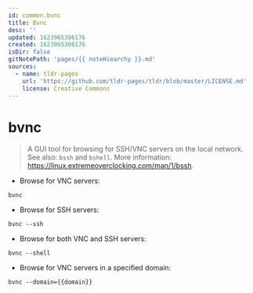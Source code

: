 ```yaml
---
id: common.bvnc
title: Bvnc
desc: ''
updated: 1623965306176
created: 1623965306176
isDir: false
gitNotePath: 'pages/{{ noteHiearchy }}.md'
sources:
  - name: tldr-pages
    url: 'https://github.com/tldr-pages/tldr/blob/master/LICENSE.md'
    license: Creative Commons
---
```

# bvnc

> A GUI tool for browsing for SSH/VNC servers on the local network.
> See also: `bssh` and `bshell`.
> More information: <https://linux.extremeoverclocking.com/man/1/bssh>.

- Browse for VNC servers:

`bvnc`

- Browse for SSH servers:

`bvnc --ssh`

- Browse for both VNC and SSH servers:

`bvnc --shell`

- Browse for VNC servers in a specified domain:

`bvnc --domain={{domain}}`

